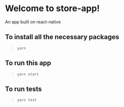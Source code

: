 # Welcome to store-app!

An app built on react-native 

## To install all the necessary packages
>`yarn`

## To run this app
>`yarn start`

## To run tests
>`yarn test`
